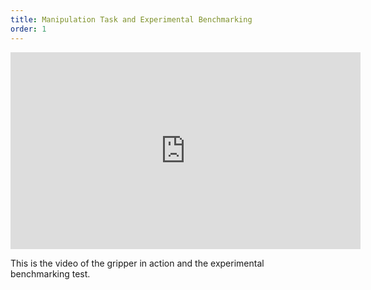 ```yaml
---
title: Manipulation Task and Experimental Benchmarking
order: 1
---
```


<iframe width="560" height="315" src="https://www.youtube.com/watch?v=idzpTxySajE" frameborder="0" allow="autoplay; encrypted-media" allowfullscreen></iframe>

This is the video of the gripper in action and the experimental benchmarking test.
